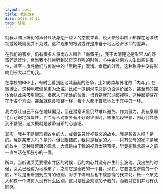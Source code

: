 ```yaml
---
layout: post
title: 我的故乡
date: 2018-10-11
tags: 随笔
---
```


就我从网上听到的声音以及身边一些人的态度来看，说大部分中国人都存在地域歧视或地域偏见并不为过，这种现象的根源或许是来自于地区经济水平的差异。

在我们的家乡，仍有很多人将南方人叫作「南蛮子」，我不太清楚这是形容人的野蛮还是奸诈，但当我小时候听到父母这样叫的时候，心中会对南方人生出些许害怕，甚至一度将他们与传说中的「黑瞎子」混淆。幸运的时候，这种称呼并没有影响到长大以后的我。

在学校的BBS上，有时会看到因地域而起的纷争，比如苏南与苏北的「内斗」；在微博上，这种地域偏见更为泛滥，比如一提到河南总是负面评价居多，甚至有的媒体会以此来吸引眼球。根据人们所处的位置，很容易就形成鄙视链，这种鄙视链存在于各个方面，甚至就像食物链一样，每个人都不自觉地处于其中的一环。

我力求让自己不存在地域偏见，但在潜意识里仍然难以避免。作为努力，我有意弱化自己的地域属性，但当有人对家乡有不好的评价时，哪怕比较中肯，内心仍会感到不舒服，这大概就是敝帚自珍的心态吧。

其实，我并不是很珍视故乡的人，或者说只珍视狭义的故乡。我是某省人吗？是的。我是某市人吗？是的。但归根结底，我只是我家的人——只有父母的家才是我的故乡。这种很荒唐的观念，大概是由于我的视野太狭窄吧，毕竟在我念高中之前一直生活在那狭小的一隅。

所以，当听说莱芜要撤市并区的时候，我的内心并没有产生什么波动。我出生的时候，莱芜已经成为地级市了，之前它是泰安的一个县。现在，它要变成济南的一个区，不过是重新回到应有的级别。对于不讲利益也不谈感情的我来说，做一个莱芜人和做一个济南人没有什么区别，这只是社会规则加予我的，而我对它们并没有认同感。
